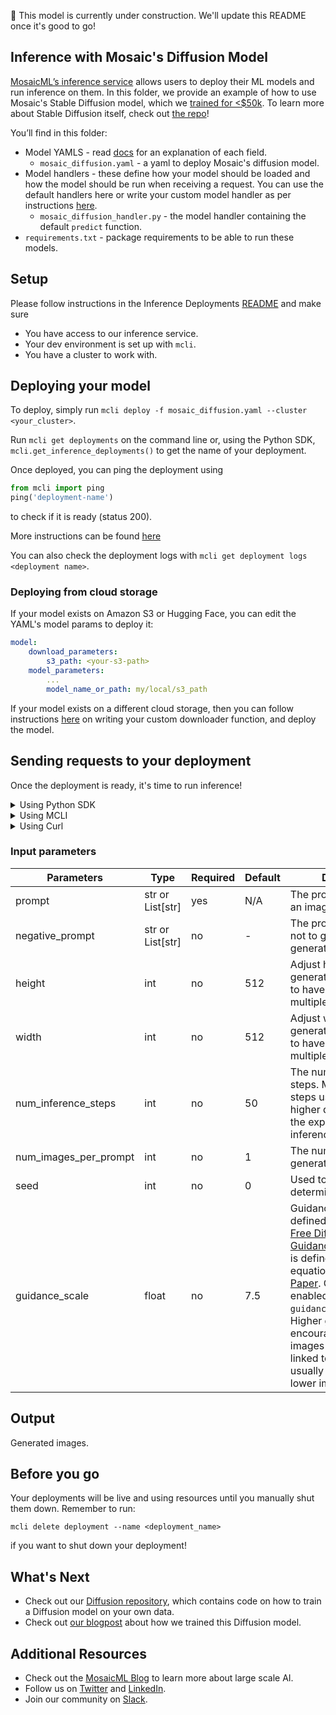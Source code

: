 :construction: This model is currently under construction. We'll update this README once it's good to go!


## Inference with Mosaic's Diffusion Model

[MosaicML’s inference service](https://www.mosaicml.com/blog/inference-launch) allows users to deploy their ML models and run inference on them. In this folder, we provide an example of how to use Mosaic's Stable Diffusion model, which we [trained for <$50k](https://www.mosaicml.com/blog/stable-diffusion-2). To learn more about Stable Diffusion itself, check out [the repo](https://github.com/huggingface/diffusers/tree/main/src/diffusers/pipelines/stable_diffusion)!

You’ll find in this folder:

- Model YAMLS - read [docs](https://docs.mosaicml.com/projects/mcli/en/latest/inference/inference_schema.html) for an explanation of each field.
    - `mosaic_diffusion.yaml` - a yaml to deploy Mosaic's diffusion model.
- Model handlers - these define how your model should be loaded and how the model should be run when receiving a request. You can use the default handlers here or write your custom model handler as per instructions [here](https://docs.mosaicml.com/projects/mcli/en/latest/inference/deployment_features.html#custom-model-handlers).
    - `mosaic_diffusion_handler.py` - the model handler containing the default `predict` function.
- `requirements.txt` - package requirements to be able to run these models.


## Setup

Please follow instructions in the Inference Deployments [README](https://github.com/junhua-wu/mosaicml-examples/tree/main/examples/inference-deployments/README.md) and make sure
- You have access to our inference service.
- Your dev environment is set up with `mcli`.
- You have a cluster to work with.

## Deploying your model

To deploy, simply run `mcli deploy -f mosaic_diffusion.yaml --cluster <your_cluster>`.

Run `mcli get deployments` on the command line or, using the Python SDK, `mcli.get_inference_deployments()` to get the name of your deployment.


Once deployed, you can ping the deployment using
```python
from mcli import ping
ping('deployment-name')
```
to check if it is ready (status 200).

More instructions can be found [here](https://docs.mosaicml.com/projects/mcli/en/latest/quick_start/quick_start_inference.html)

You can also check the deployment logs with `mcli get deployment logs <deployment name>`.

### Deploying from cloud storage
If your model exists on Amazon S3 or Hugging Face, you can edit the YAML's model params to deploy it:
```yaml
model:
    download_parameters:
        s3_path: <your-s3-path>
    model_parameters:
        ...
        model_name_or_path: my/local/s3_path
```

If your model exists on a different cloud storage, then you can follow instructions [here](https://docs.mosaicml.com/projects/mcli/en/latest/inference/deployment_features.html#id1) on writing your custom downloader function, and deploy the model.

## Sending requests to your deployment

Once the deployment is ready, it's time to run inference!

<details>
<summary> Using Python SDK </summary>


```python
from mcli import predict

deployment = get_inference_deployment(<deployment-name>)
input = {
    "prompt": "a cute bunny"
}
predict(deployment, input)

```
</details>

<details>
<summary> Using MCLI </summary>

```bash
mcli predict <deployment-name> --input '{"prompt": "a cute bunny"s}'

```
</details>

<details>
<summary> Using Curl </summary>

```bash
curl https://<deployment-name>.inf.hosted-on.mosaicml.hosting/predict \
-H "Authorization: <your_api_key>" \
-d '{"prompt": "a cute bunny"}'
```
</details>


### Input parameters
| Parameters | Type | Required | Default | Description |
| --- | --- | --- | --- | --- |
| prompt | str or List[str] | yes | N/A | The prompt to generate an image for. |
| negative_prompt | str or List[str] | no | - | The prompt or prompts not to guide the image generation |
| height | int | no | 512 | Adjust height of generated images, best to have this value be a multiple of 8 |
| width | int | no | 512 | Adjust width of generated images, best to have this value be a multiple of 8 |
| num_inference_steps | int | no | 50 | The number of denoising steps. More denoising steps usually lead to a higher quality image at the expense of slower inference. |
| num_images_per_prompt | int | no | 1 | The number of images to generate per prompt. |
| seed | int | no | 0 | Used to generate images deterministically. |
| guidance_scale | float | no | 7.5 | Guidance scale as defined in [Classifier-Free Diffusion Guidance](https://arxiv.org/abs/2207.12598).`guidance_scale` is defined as `w` of equation 2. of [Imagen Paper](https://arxiv.org/pdf/2205.11487.pdf). Guidance scale is enabled by setting `guidance_scale > 1`. Higher guidance scale encourages to generate images that are closely linked to the text `prompt`, usually at the expense of lower image quality. |


## Output

Generated images.

## Before you go

Your deployments will be live and using resources until you manually shut them down. Remember to run:
```
mcli delete deployment --name <deployment_name>
```
if you want to shut down your deployment!

## What's Next
 - Check out our [Diffusion repository](https://github.com/mosaicml/diffusion), which contains code on how to train a Diffusion model on your own data.
 - Check out [our blogpost](https://www.mosaicml.com/blog/diffusion) about how we trained this Diffusion model.


## Additional Resources
- Check out the [MosaicML Blog](https://www.mosaicml.com/blog) to learn more about large scale AI.
- Follow us on [Twitter](https://twitter.com/mosaicml) and [LinkedIn](https://www.linkedin.com/company/mosaicml).
- Join our community on [Slack](https://mosaicml.me/slack).
